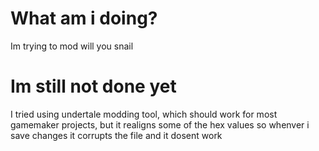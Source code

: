 # What am i doing?
Im trying to mod will you snail

# Im still not done yet
I tried using undertale modding tool, which should work for most gamemaker projects,
but it realigns some of the hex values so whenver i save changes it corrupts the file and it dosent work
